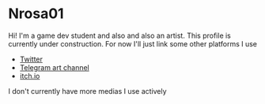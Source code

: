 # Nrosa01

Hi! I'm a game dev student and also and also an artist. This profile is currently under construction. For now I'll just link some other platforms I use

- [Twitter](https://twitter.com/rionisguild)
- [Telegram art channel](https://t.me/rionisguild)
- [itch.io](https://rioni.itch.io/)

I don't currently have more medias I use actively
